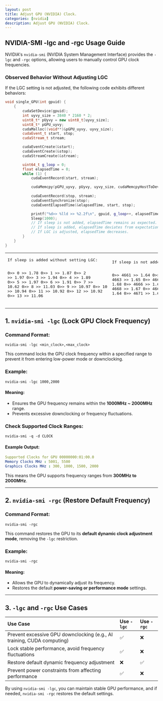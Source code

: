 ```yaml
---
layout: post
title: Adjust GPU (NVIDIA) Clock.
categories: [nvidia]
description: Adjust GPU (NVIDIA) Clock.
---
```


## NVIDIA-SMI -lgc and -rgc Usage Guide

NVIDIA's `nvidia-smi` (NVIDIA System Management Interface) provides the `-lgc` and `-rgc` options, allowing users to manually control GPU clock frequencies.

<!--more-->

### **Observed Behavior Without Adjusting LGC**
If the LGC setting is not adjusted, the following code exhibits different behaviors:

```cpp
void single_GPU(int gpuid) {
    {
        cudaSetDevice(gpuid);
        int uyvy_size = 3840 * 2160 * 2;
        uint8_t* pUyvy = new uint8_t[uyvy_size];
        uint8_t* pGPU_uyvy;
        cudaMalloc((void**)&pGPU_uyvy, uyvy_size);
        cudaEvent_t start, stop;
        cudaStream_t stream;

        cudaEventCreate(&start);
        cudaEventCreate(&stop);
        cudaStreamCreate(&stream);

        uint64_t g_loop = 0;
        float elapsedTime = 0;
        while (1) {
            cudaEventRecord(start, stream);

            cudaMemcpy(pGPU_uyvy, pUyvy, uyvy_size, cudaMemcpyHostToDevice);
            
            cudaEventRecord(stop, stream);
            cudaEventSynchronize(stop);
            cudaEventElapsedTime(&elapsedTime, start, stop);

            printf("%d>> %lld >> %2.2f\n", gpuid, g_loop++, elapsedTime);
            Sleep(1000);
            // If sleep is not added, elapsedTime remains as expected.
            // If sleep is added, elapsedTime deviates from expectations.
            // If LGC is adjusted, elapsedTime decreases.
        }
    }
}
```

<table>
<tr>
<td>
<pre>
If sleep is added without setting LGC:

0>> 0 >> 1.78
0>> 1 >> 1.87
0>> 2 >> 1.97
0>> 3 >> 1.94
0>> 4 >> 1.89
0>> 5 >> 1.97
0>> 6 >> 1.91
0>> 7 >> 10.62
0>> 8 >> 11.03
0>> 9 >> 10.97
0>> 10 >> 10.94
0>> 11 >> 10.92
0>> 12 >> 10.92
0>> 13 >> 11.06
</pre>
</td><td>
<pre>
If sleep is not added:

0>> 4661 >> 1.64
0>> 4662 >> 1.73
0>> 4663 >> 1.65
0>> 4664 >> 1.63
0>> 4665 >> 1.68
0>> 4666 >> 1.65
0>> 4667 >> 1.66
0>> 4668 >> 1.67
0>> 4669 >> 1.65
0>> 4670 >> 1.64
0>> 4671 >> 1.66
</pre>
</td><td>
<pre>
If LGC is adjusted and sleep is added:

0>> 0 >> 1.76
0>> 1 >> 1.81
0>> 2 >> 1.81
0>> 3 >> 1.81
0>> 4 >> 1.83
0>> 5 >> 1.83
0>> 6 >> 1.82
0>> 7 >> 5.52
0>> 8 >> 6.30
0>> 9 >> 5.75
0>> 10 >> 6.62
0>> 11 >> 5.75
0>> 12 >> 5.74
0>> 13 >> 5.75
0>> 14 >> 5.78
</pre>
</td></tr></table>

## **1. `nvidia-smi -lgc` (Lock GPU Clock Frequency)**

### **Command Format:**
```
nvidia-smi -lgc <min_clock>,<max_clock>
```
This command locks the GPU clock frequency within a specified range to prevent it from entering low-power mode or downclocking.

### **Example:**
```
nvidia-smi -lgc 1000,2000
```
#### **Meaning:**
- Ensures the GPU frequency remains within the **1000MHz ~ 2000MHz** range.
- Prevents excessive downclocking or frequency fluctuations.

### **Check Supported Clock Ranges:**
```
nvidia-smi -q -d CLOCK
```
#### **Example Output:**
```yaml
Supported Clocks for GPU 00000000:01:00.0
Memory Clocks MHz : 5001, 5500
Graphics Clocks MHz : 300, 1000, 1500, 2000
```
This means the GPU supports frequency ranges from **300MHz to 2000MHz**.

---
## **2. `nvidia-smi -rgc` (Restore Default Frequency)**

### **Command Format:**
```
nvidia-smi -rgc
```
This command restores the GPU to its **default dynamic clock adjustment mode**, removing the `-lgc` restriction.

### **Example:**
```
nvidia-smi -rgc
```
#### **Meaning:**
- Allows the GPU to dynamically adjust its frequency.
- Restores the default **power-saving or performance mode** settings.

---
## **3. `-lgc` and `-rgc` Use Cases**

| **Use Case** | **Use `-lgc`** | **Use `-rgc`** |
|:---|:---|:---|
| Prevent excessive GPU downclocking (e.g., AI training, CUDA computing) | ✅ | ❌ |
| Lock stable performance, avoid frequency fluctuations | ✅ | ❌ |
| Restore default dynamic frequency adjustment | ❌ | ✅ |
| Prevent power constraints from affecting performance | ✅ | ❌ |

By using `nvidia-smi -lgc`, you can maintain stable GPU performance, and if needed, `nvidia-smi -rgc` restores the default settings.

